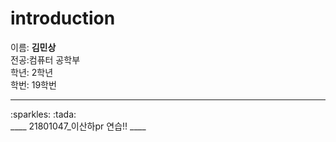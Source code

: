 # introduction
이름: **김민상** <br>
전공:컴퓨터 공학부<br>
학년: 2학년<br>
학번: 19학번<br>
<hr/>
:sparkles: :tada:
<br>
____
21801047_이산하pr 연습!!  
____ 
